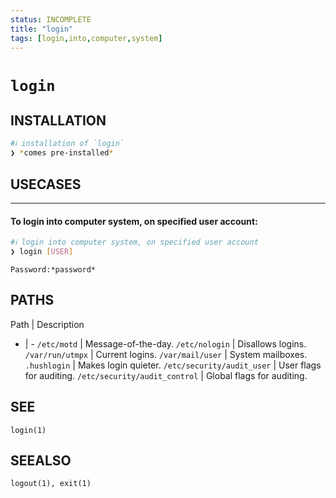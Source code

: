 ```yaml
---
status: INCOMPLETE
title: "login"
tags: [login,into,computer,system]
---
```


# `login`

## INSTALLATION


```bash
#ℹ︎ installation of `login`
❯ *comes pre-installed*
```


## USECASES

----
#### To login into computer system, on specified user account:


```bash
#ℹ︎ login into computer system, on specified user account
❯ login [USER]
```

    Password:*password*


## PATHS

Path | Description
- | -
`/etc/motd` | Message-of-the-day.
`/etc/nologin` | Disallows logins.
`/var/run/utmpx` | Current logins.
`/var/mail/user` | System mailboxes.
`.hushlogin` | Makes login quieter.
`/etc/security/audit_user` | User flags for auditing.
`/etc/security/audit_control` | Global flags for auditing.

## SEE

    login(1)

## SEEALSO

    logout(1), exit(1)

